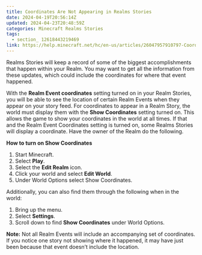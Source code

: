 ```yaml
---
title: Coordinates Are Not Appearing in Realms Stories
date: 2024-04-19T20:56:14Z
updated: 2024-04-23T20:48:59Z
categories: Minecraft Realms Stories
tags:
  - section_ 12618443219469
link: https://help.minecraft.net/hc/en-us/articles/26047957910797-Coordinates-Are-Not-Appearing-in-Realms-Stories
---
```


Realms Stories will keep a record of some of the biggest accomplishments that happen within your Realm. You may want to get all the information from these updates, which could include the coordinates for where that event happened.

With the **Realm Event coordinates** setting turned on in your Realm Stories, you will be able to see the location of certain Realm Events when they appear on your story feed. For coordinates to appear in a Realm Story, the world must display them with the **Show Coordinates** setting turned on. This allows the game to show your coordinates in the world at all times. If that and the Realm Event Coordinates setting is turned on, some Realms Stories will display a coordinate. Have the owner of the Realm do the following.

**How to turn on Show Coordinates**

1.  Start Minecraft.
2.  Select **Play**.
3.  Select the **Edit Realm** icon.
4.  Click your world and select **Edit World**.
5.  Under World Options select Show Coordinates.

Additionally, you can also find them through the following when in the world:

1.  Bring up the menu.
2.  Select **Settings**.
3.  Scroll down to find **Show Coordinates** under World Options.

**Note:** Not all Realm Events will include an accompanying set of coordinates. If you notice one story not showing where it happened, it may have just been because that event doesn’t include the location.
